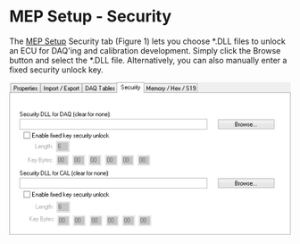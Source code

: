 # MEP Setup - Security

The [MEP Setup](./) Security tab (Figure 1) lets you choose \*.DLL files to unlock an ECU for DAQ'ing and calibration development. Simply click the Browse button and select the \*.DLL file. Alternatively, you can also manually enter a fixed security unlock key.

![Figure 1: The MEP Setup Security tab.](../../../../.gitbook/assets/spyMEPSetupSecurity.gif)
